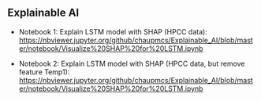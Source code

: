 ## Explainable AI

- Notebook 1: Explain LSTM model with SHAP 
(HPCC data): https://nbviewer.jupyter.org/github/chaupmcs/Explainable_AI/blob/master/notebook/Visualize%20SHAP%20for%20LSTM.ipynb

- Notebook 2: Explain LSTM model with SHAP 
(HPCC data, but remove feature Temp1): https://nbviewer.jupyter.org/github/chaupmcs/Explainable_AI/blob/master/notebook/Visualize%20SHAP%20for%20LSTM.ipynb

